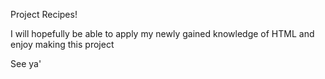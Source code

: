 Project Recipes!

I will hopefully be able to apply my newly gained knowledge of HTML and enjoy making this project

See ya'